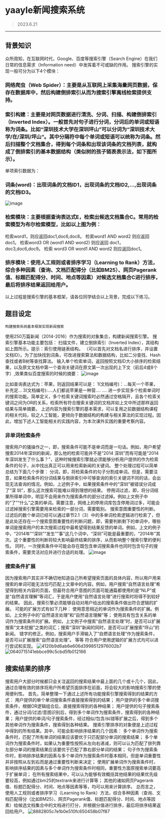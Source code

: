 # yaayle新闻搜索系统
> 2023.6.21

---

## 背景知识
  
众所周知，在互联网时代，Google、百度等搜索引擎（Search Engine）在我们日常的信息需求（Information need）中发挥着不可或缺的作用。
搜索引擎的实现一般可分为以下4个模块：
### 网络爬虫（Web Spider）：主要是从互联网上采集海量网页数据，保存在数据库中，然后构建倒排索引从而为搜索引擎离线检索提供支持。
 
### 索引构建：主要是对网页数据进行清洗、分词、扫描、构建倒排索引（Inverted Index）。一般首先对句子进行分词，分词后的单词或短语称为词条。比如“深圳技术大学在深圳坪山”可以分词为“深圳技术大学/在/深圳/坪山“。其中分隔符中每个单词或短语可以统称为词条。然后扫描整个文档集合，得到每个词条和出现该词条的文档列表，就构成了倒排索引的基本数据结构（类似树的孩子链表表示法，如下图所示）。
  单项索引数据为：
### 词条(word)：出现词条的文档ID1，出现词条的文档ID2,…,出现词条的文档ID3。
 ![image](https://github.com/hackermengzhi/Yaayle_Search/assets/50409074/b83aa62c-d901-4b48-ab11-28f6480e5a18)

### 检索模块：主要根据查询表达式E，检索出候选文档集合C。常用的检索模型为布尔检索模型，比如以上图为例：
  检索word1，则应返回doc1,doc6,doc8。
  检索word1 AND word2 则应返回 doc1。
  检索word3 OR (word1 AND word2) 则应返回 doc1，doc3,doc6,doc9。
  检索 word3 OR word1 AND word2 则应返回doc1。
### 排序模块：使用人工规则或者排序学习（Learning to Rank）方法，综合多种因素（查询、文档匹配得分（比如BM25）、网页Pagerank值、标题匹配得分、时间、地点等因素）对候选文档集合C进行排序，最后将排序结果返回给用户。
  以上过程是搜索引擎的基本框架，请各位同学结合以上背景，完成以下练习。

## 题目设定
	构建搜索系统基本框架实现新闻搜索
  使用250万篇新闻（2014-2016）作为搜索的对象集合，构建新闻搜索引擎。
 搜索引擎基本功能主要包括：
	扫描文件，建立倒排索引（Inverted Index），其结构如上图所示。提示：索引使用链表结构。
（可以首先对文档名进行排序，并设置文档ID）。为了加快找到词条，可改进搜索算法和数据结构，比如二分查找、Hash查找或者B树等查找算法。
	输入单个检索单词，返回按照文档ID大小排序的检索结果，以及原文文档中第一个查询关键词在原文第一次出现的上下文（前后4或8个字）,效果类似百度搜索的时候的摘要：
 ![image](https://github.com/hackermengzhi/Yaayle_Search/assets/50409074/fb9f9d04-704e-48d2-ab26-b9cad5c44e3a)

  比如查询表达式为：苹果，则返回结果可以是：
  1(文档编号)：…每天一个苹果，补充足…
  3(文档编号):….人们都说苹果是一种营….
  ….
	进一步实现多个检索单词时的搜索功能。简单定义，多个检索关键词搜索时必然通过空格隔开，且各个检索关键词之间为OR的关系，检索所有符合搜索关键词的文档并如上文中所述那样返回结果与简单摘要。
上述内容为搜索引擎的基本需求，可以复用之前数据结构课程的相关代码，较之人工智能，更倾向于数据结构的构建与相关算法的实现过程。因此，增加下述人工智能相关的实践内容，为本次课外实践的重要考察内容。

### 非单词检索条件
搜索用户的骚操作之一，即，搜索条件可能不是单词而是一句话。例如，用户希望搜索2014年深圳的新闻，那么他的检索可能并不是“2014 深圳”而有可能是“2014年深圳发生了什么事？”，这种时候搜索引擎就必须能够分析用户提供的作为检索条件的句子，从中找出真正可以用来检索新闻的关键词。
整个处理过程可以简单总结为下面几个步骤：
	分词，即，将检索条件的句子分割成单词。但是，需要注意，如果检索条件的分词结果与倒排索引中可够查询的索引关键词不同的话，会出现无法查询的情况。例如，上述例子中，如果搜索条件中的“深圳”被错误分词成了“深 圳”，那么这次搜索可能难以得到理想的结果。
	停用词过滤，即，将分词结果所得单词中，明显不会用来作为搜索条件的部分过滤掉。例如上文例子中的“了”“什么”之类的单词。需要注意，网络上的停用词库包含停用词过多，可能会过滤掉搜索引擎需要用来检索的一部分词，需要甄别。
	搜索意图重要性的判断。过滤后的数个单词已经可以通过章节2.1（3）中的多单词检索逻辑进行检索了，但是此处还存在一个搜索意图重要性的判断问题，即，需要判断剩下的单词中，哪些单词是搜索用户的本次搜索过程中最希望得到结果反馈的单词。例如，上文的例子中，“2014年”“深圳”“发生”“事”这几个词中，“深圳”可能是最重要的，“2014年”其次。这个重要性的判断将较大影响最终结果的排序，从而影响整个搜索引擎的便利性。
    同时，一次搜索条件中可能会存在既包含单词搜索条件也同时包含句子的搜索条件，需要灵活对应并进行合适的处理。
![image](https://github.com/hackermengzhi/Yaayle_Search/assets/50409074/fe9a5f31-8574-42ac-b484-f365e73193ac)

### 搜索条件扩展
因为搜索用户其实并不确切地知道自己所希望搜索页面的具体内容，所以用户用来搜索的单词可能无法恰巧匹配上文章中的内容。例如，用户搜索“自然语言处理”希望得到相关内容的页面，但最符合用户意图的页面可能通篇都使用的是“NLP”或是“自然语言理解”等词汇，于是用户使用“自然语言处理”进行搜索时将得不到较好的结果。
因此，搜索引擎必须能够自动对用户给出的搜索条件做出符合逻辑的扩展。
可能的扩展方式有如下几种：
	使用意思相近的单词作为搜索条件的扩展。例如，上文例子中的“自然语言处理”和“自然语言理解”等；
	使用具有包含关系的单词作为搜索条件的扩展。例如，上文例子中搜索“自然语言处理”时，是否可以扩展搜索“文本挖掘”之类的词汇；搜索“深圳”新闻的同时，是否可以扩展搜索“坪山”的新闻。
	错字的修正。例如，搜索用户手滑输入了“自燃语言处理”作为搜索条件，是否可以扩展搜索“自然语言处理”。
	等等
符合用户使用逻辑的扩展方式均可以进行尝试和实现。
![4120b9d6ab6e606d3998512976002b7](https://github.com/hackermengzhi/Yaayle_Search/assets/50409074/648e0e06-ef7c-46b3-932c-e9fdeafad0c1)
![0640715141ebbce99c5cbd5fb012166](https://github.com/hackermengzhi/Yaayle_Search/assets/50409074/18c4c431-b219-4910-8777-528da07ef5aa)

## 搜索结果的排序
搜索用户大部分时候都只会关注返回的搜索结果中最上面的几个或十几个，因此，通过合理有效的排序将用户所希望页面排序在前面，将会较大的影响搜索引擎的使用便利性。
首先，简单整理一下通过上述所有功能搜索引擎搜索得到的结果的方式：
	用户提供的单个单词搜索条件直接搜索得到的结果；
	用户提供的多个单词搜索条件，根据OR逻辑组合后，直接搜索得到的各种结果；
	用户提供的句子搜索条件，通过分词/过滤/意图识别后，得到多个单词作为搜索条件，搜索得到的各种结果；
	用户提供的单词/句子搜索条件，经过相似/包含/纠错等扩展之后，得到多个其他单词作为搜索条件，搜索得到各种结果。
搜索引擎排序的对象便是上述过程中得到的所有结果。其中，可能会影响排序结果的几个因素：
	多个单词作为搜索条件时，匹配了所有单词的结果应该要优于只匹配部分单词的搜索结果；
	多个单词作为搜索条件时，如果认为重要性按照从左向右递减，则可以认为匹配了排列靠左部分单词的搜索结果应该要优于匹配了靠右部分单词的结果；
	句子作为搜索条件时，影响排序结果的因素与多个单词作为搜索条件时基本相同，但是单词重要性并非按照从左到右而是通过重要性判断来决定；
	使用扩展单词作为搜索条件时，影响排序结果的因素与多个单词作为搜索条件时相同，重要性方面原搜索单词要高于扩展单词；
	在所有搜索结果中，可以认为能够有效概括其他结果的结果优先级要较高，例如通过bm25的textrank来进行计算等；
	其他的诸如网页Pagerank值、标题匹配得分、时间、地点等因素等等，均可以用来计算排序。
总而言之，使用人工规则或者排序学习（Learning to Rank）方法，综合多种因素（查询、文档匹配得分（比如BM25）、网页Pagerank值、标题匹配得分、时间、地点等因素）给候选文档集合中的文档进行打分，并根据分值进行排序，最后将排序结果返回给用户。
![8882805c7e1b0e510fc650458b07f87](https://github.com/hackermengzhi/Yaayle_Search/assets/50409074/f93241c0-b9e0-44b8-8b42-7e5bea066458)
